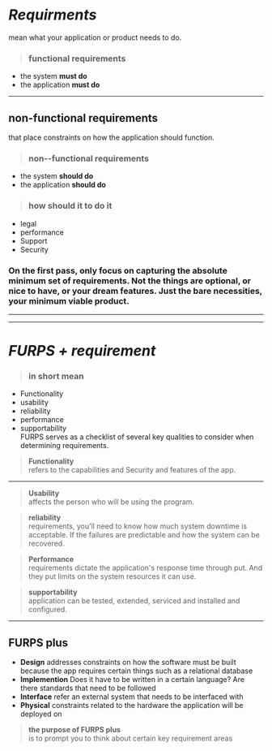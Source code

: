 # ***Requirments***
mean what your application or product needs to do.  
  
>### functional requirements  
* the system **must do**
* the application **must do**
___
## non-functional requirements
 that place constraints on how the application should function.  
 >### non--functional requirements  
* the system **should do**
* the application **should do**  

>###  **how should it to do it**
* legal
* performance
* Support
* Security   
 ### **On the first pass, only focus on capturing the absolute minimum set of requirements. Not the things are optional, or nice to have, or your dream features. Just the bare necessities, your minimum viable product.**

 ____
 ____


 # ***FURPS + requirement***  
 > ### in short mean  
  
 * Functionality 
 * usability
 * reliability
 * performance  
 * supportability  
  FURPS serves as a checklist of several key qualities to consider when determining requirements.  
  > **Functionality**  
   refers to the capabilities and Security and features of the app. 
   ___  
  > **Usability**  
    affects the person who will be using the program. 

 
  > **reliability**   
 requirements, you'll need to know how much system downtime is acceptable. If the failures are predictable and how the system can be recovered.  

 > **Performance**  
  requirements dictate the application's response time through put. And they put limits on the system resources it can use.  

> **supportability**  
   application can be tested, extended, serviced and installed and configured.
___
## FURPS plus 
* **Design** addresses constraints on how the software must be built because the app requires certain things such as a relational database
* **Implemention** Does it have to be written in a certain language? Are there standards that need to be followed
* **Interface** refer an external system that needs to be interfaced with
* **Physical** constraints related to the hardware the application will be deployed on

 >**the purpose of FURPS plus**   
 is to prompt you to think about certain key requirement areas
